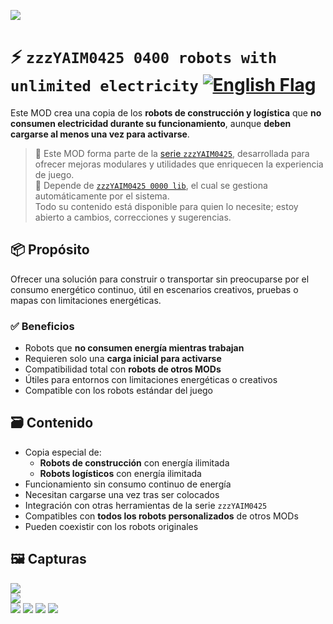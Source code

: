![](https://github.com/yaim0425/zzzYAIM0425-0400-robots-with-unlimited-electricity/raw/main/thumbnail.png)

# ⚡ `zzzYAIM0425 0400 robots with unlimited electricity` [![English Flag](https://flagcdn.com/20x15/gb.png)](https://github.com/yaim0425/zzzYAIM0425-0400-robots-with-unlimited-electricity/blob/main/README.md)

Este MOD crea una copia de los **robots de construcción y logística** que **no consumen electricidad durante su funcionamiento**, aunque **deben cargarse al menos una vez para activarse**.

> 🧩 Este MOD forma parte de la [serie `zzzYAIM0425`](https://github.com/yaim0425), desarrollada para ofrecer mejoras modulares y utilidades que enriquecen la experiencia de juego.  
> 🔧 Depende de [`zzzYAIM0425 0000 lib`](https://github.com/yaim0425/zzzYAIM0425-0000-lib), el cual se gestiona automáticamente por el sistema.  
> Todo su contenido está disponible para quien lo necesite; estoy abierto a cambios, correcciones y sugerencias.

## 📦 Propósito

Ofrecer una solución para construir o transportar sin preocuparse por el consumo energético continuo, útil en escenarios creativos, pruebas o mapas con limitaciones energéticas.

### ✅ Beneficios

- Robots que **no consumen energía mientras trabajan**  
- Requieren solo una **carga inicial para activarse**  
- Compatibilidad total con **robots de otros MODs**  
- Útiles para entornos con limitaciones energéticas o creativos  
- Compatible con los robots estándar del juego  

## 🗃️ Contenido

- Copia especial de:
  - **Robots de construcción** con energía ilimitada  
  - **Robots logísticos** con energía ilimitada  
- Funcionamiento sin consumo continuo de energía  
- Necesitan cargarse una vez tras ser colocados  
- Integración con otras herramientas de la serie `zzzYAIM0425`  
- Compatibles con **todos los robots personalizados** de otros MODs  
- Pueden coexistir con los robots originales  

## 🖼️ Capturas

![](https://github.com/yaim0425/zzzYAIM0425-0400-robots-with-unlimited-electricity/raw/main/Doc/base/(1).png)  
![](https://github.com/yaim0425/zzzYAIM0425-0400-robots-with-unlimited-electricity/raw/main/Doc/base/(2).png)  
![](https://github.com/yaim0425/zzzYAIM0425-0400-robots-with-unlimited-electricity/raw/main/Doc/base/(3).png)
![](https://github.com/yaim0425/zzzYAIM0425-0400-robots-with-unlimited-electricity/raw/main/Doc/base/(4).png)
![](https://github.com/yaim0425/zzzYAIM0425-0400-robots-with-unlimited-electricity/raw/main/Doc/base/(5).png)
![](https://github.com/yaim0425/zzzYAIM0425-0400-robots-with-unlimited-electricity/raw/main/Doc/base/(6).png)
